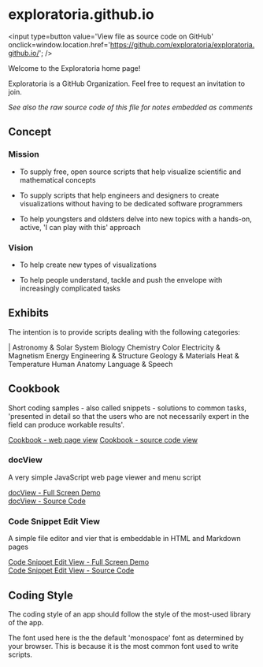 exploratoria.github.io
===
<span style=display:none; >[View as web page]( http://exploratoria.github.io/ "View file as a web page." ) </span>
<input type=button value='View file as source code on GitHub' onclick=window.location.href='https://github.com/exploratoria/exploratoria.github.io/'; />

Welcome to the Exploratoria home page!

Exploratoria is a GitHub Organization. Feel free to request an invitation to join. 

_See also the raw source code of this file for notes embedded as comments_

## Concept

### Mission  
<!-- a statement of a rationale, applicable now as well as in the future -->
* To supply free, open source scripts that help visualize scientific and mathematical concepts

* To supply scripts that help engineers and designers to create visualizations without having to be dedicated software programmers

* To help youngsters and oldsters delve into new topics with a hands-on, active, 'I can play with this' approach

### Vision  
<!--  a descriptive picture of a desired future state -->

* To help create new types of visualizations

* To help people understand, tackle and push the envelope with increasingly complicated tasks

## Exhibits

The intention is to provide scripts dealing with the following categories:

 | Astronomy & Solar System 
Biology
Chemistry
Color
Electricity & Magnetism
Energy
Engineering & Structure
Geology & Materials
Heat & Temperature
Human Anatomy
Language & Speech

## Cookbook

Short coding samples - also called snippets - solutions to common tasks, 'presented in detail so that the users who are not necessarily expert in the field can produce workable results'.

[Cookbook - web page view]( http://exploratoria.github.io/cookbook/ )
[Cookbook - source code view](  https://github.com/exploratoria/exploratoria.github.io/tree/master/cookbook/ )
<!--

https://en.wikipedia.org/wiki/Cookbook#Usage_outside_the_world_of_food

Might follow the O'Reilly structure: http://archive.oreilly.com/images/cookbooks/spread.gif

See also Christopher Alexander: A Pattern Language - https://en.wikipedia.org/wiki/A_Pattern_Language

-->

### docView
A very simple JavaScript web page viewer and menu script

[docView - Full Screen Demo]( http://exploratoria.github.io/cookbook/doc-view/latest/ )  
[docView - Source Code]( https://github.com/exploratoria/exploratoria.github.io/tree/master/cookbook/doc-view )

### Code Snippet Edit View

A simple file editor and vier that is embeddable in HTML and Markdown pages

[Code Snippet Edit View - Full Screen Demo]( http://exploratoria.github.io/cookbook/code-snippet-edit-view/latest/ )  
[Code Snippet Edit View - Source Code]( https://github.com/exploratoria/exploratoria.github.io/tree/master/cookbook/code-snippet-edit-view/ )



## Coding Style

The coding style of an app should follow the style of the most-used library of the app.

The font used here is the the default 'monospace' font as determined by your browser. This is because it is the most common font used to write scripts.


 
